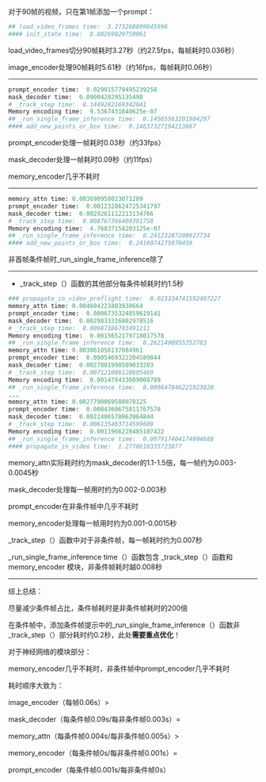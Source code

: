 对于90帧的视频，只在第1帧添加一个prompt：

```python
## load_video_frames time:  3.273268699645996
#### init_state time:  8.88269829750061
```

load_video_frames切分90帧耗时3.27秒（约27.5fps，每帧耗时0.036秒）

image_encoder处理90帧耗时5.61秒（约16fps，每帧耗时0.06秒）

------

```python
prompt_encoder time:  0.029015779495239258
mask_decoder time:  0.0900428295135498
# _track_step time:  0.1449282169342041
Memory encoding time:  9.5367431640625e-07
## _run_single_frame_inference time:  0.14565563201904297
#### add_new_points_or_box time:  0.14637327194213867
```

prompt_encoder处理一帧耗时0.03秒（约33fps）

mask_decoder处理一帧耗时0.09秒（约11fps）

memory_encoder几乎不耗时

------

```python
memory_attn time: 0.003690958023071289
prompt_encoder time:  0.0012328624725341797
mask_decoder time:  0.0029261112213134766
# _track_step time:  0.008767366409301758
Memory encoding time:  4.76837158203125e-07
## _run_single_frame_inference time:  0.24123287200927734
#### add_new_points_or_box time:  0.2416074275970459
```

非首帧条件帧时_run_single_frame_inference除了

------

- _track_step（）函数的其他部分每条件帧耗时约1.5秒

```python
### propagate_in_video_preflight time:  0.023334741592407227
memory_attn time: 0.004694223403930664
prompt_encoder time:  0.0006735324859619141
mask_decoder time:  0.0029833316802978516
# _track_step time:  0.00987386703491211
Memory encoding time:  0.0015652179718017578
## _run_single_frame_inference time:  0.2621490955352783
memory_attn time: 0.003061056137084961
prompt_encoder time:  0.0005469322204589844
mask_decoder time:  0.0027801990509033203
# _track_step time:  0.007121086120605469
Memory encoding time:  0.001478433609008789
## _run_single_frame_inference time:  0.009647846221923828
...
memory_attn time: 0.0027790069580078125
prompt_encoder time:  0.0004360675811767578
mask_decoder time:  0.0022406578063964844
# _track_step time:  0.006135463714599609
Memory encoding time:  0.0011966228485107422
## _run_single_frame_inference time:  0.007917404174804688
#### propagate_in_video time:  1.2778618335723877
```

memory_attn实际耗时约为mask_decoder的1.1-1.5倍，每一帧约为0.003-0.0045秒

mask_decoder处理每一帧用时约为0.002-0.003秒

prompt_encoder在非条件帧中几乎不耗时

memory_encoder处理每一帧用时约为0.001-0.0015秒

_track_step（）函数中对于非条件帧，每一帧耗时约为0.007秒

_run_single_frame_inference time（）函数包含 _track_step（）函数和 memory_encoder 模块，非条件帧耗时越0.008秒

------

综上总结：

尽量减少条件帧占比，条件帧耗时是非条件帧耗时的200倍

在条件帧中，添加条件帧提示中的_run_single_frame_inference（）函数非_track_step（）部分耗时约0.2秒，此处**需要重点优化**！



对于神经网络的模块部分：

memory_encoder几乎不耗时，非条件帧中prompt_encoder几乎不耗时

耗时顺序大致为：

image_encoder（每帧0.06s）>

mask_decoder（每条件帧0.09s/每非条件帧0.003s）= 

memory_attn（每条件帧0.004s/每非条件帧0.005s）> 

memory_encoder（每条件帧0s/每非条件帧0.001s）=

prompt_encoder（每条件帧0.001s/每非条件帧0s）